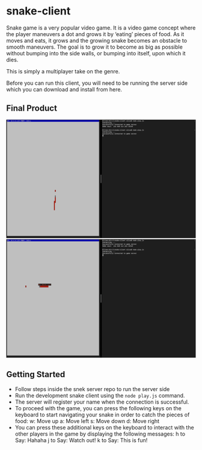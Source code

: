# snake-client

Snake game is a very popular video game. It is a video game concept where the player maneuvers a dot and grows it by ‘eating’ pieces of food. As it moves and eats, it grows and the growing snake becomes an obstacle to smooth maneuvers. The goal is to grow it to become as big as possible without bumping into the side walls, or bumping into itself, upon which it dies.

This is simply a multiplayer take on the genre.

Before you can run this client, you will need to be running the server side which you can download and install from here. 

## Final Product

!["example of connection established client"](https://github.com/egalea504/snake-client/blob/main/assets/server_connection%20client%20established.png)
!["example of interactions with the other players"](https://github.com/egalea504/snake-client/blob/main/assets/canned%20messages%20displayed.png)


## Getting Started

- Follow steps inside the snek server repo to run the server side
- Run the development snake client using the `node play.js` command.
- The server will register your name when the connection is successful.
- To proceed with the game, you can press the following keys on the keyboard to start navigating your snake in order to catch the pieces of food:
    w: Move up
    a: Move left
    s: Move down
    d: Move right
- You can press these additional keys on the keyboard to interact with the other players in the game by displaying the following messages:
    h to Say: Hahaha
    j to Say: Watch out!
    k to Say: This is fun!